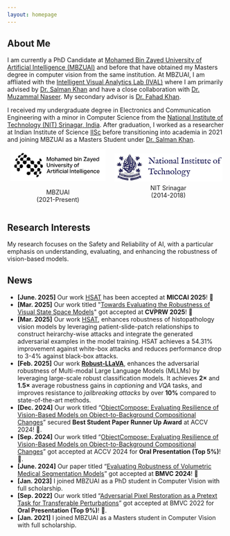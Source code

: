```yaml
---
layout: homepage
---
```


## About Me

I am currently a PhD Candidate at [Mohamed Bin Zayed University of Artificial Intelligence (MBZUAI)](http://www.mbzuai.ac.ae) and before that have  obtained my Masters degree in computer vision from the same institution. At MBZUAI, I am affliated with the [Intelligent Visual Analytics Lab (IVAL)](https://www.ival-mbzuai.com/) where I am primarily advised by [Dr. Salman Khan](https://salman-h-khan.github.io/) and have a close collaboration with [Dr. Muzammal Naseer](https://muzammal-naseer.netlify.app/). My secondary advisor is [Dr. Fahad Khan](https://sites.google.com/view/fahadkhans/home). 


I received my undergraduate degree in Electronics and Communication Engineering with a minor in Computer Science from the [National Institute of Technology (NIT) Srinagar, India](https://nitsri.ac.in/). 
After graduation, I worked as a researcher at Indian Institute of Science [IISc](https://iisc.ac.in/) before transitioning into academia in 2021 and joining MBZUAI as a Masters Student under [Dr. Salman Khan](https://salman-h-khan.github.io/).


<div style="display: flex; align-items: center; justify-content: center; gap: 20px;">
    <div style="text-align: center;">
        <img src="assets/img/MBZUAI_Logo_EN_Black.jpg" alt="MBZUAI" width="220">
        <p>MBZUAI<br>(2021-Present)</p>
    </div>
    <div style="text-align: center;">
        <img src="assets/img/nit_logo.png" alt="nit" width="250">
       <p style="margin-top: 3px;">NIT Srinagar<br>(2014-2018)</p>
    </div>
</div>


## Research Interests

My research focuses on the Safety and Reliability of AI, with a particular emphasis on understanding, evaluating, and enhancing the robustness of vision-based models.

## News
- **[June. 2025]**  Our work [HSAT](https://arxiv.org/abs/2503.10629) has been accepted at **MICCAI 2025**! 🎉
- **[Mar. 2025]** Our work titled "[Towards Evaluating the Robustness of Visual State Space Models](https://arxiv.org/abs/2406.09407)" got accepted at **CVPRW 2025**! 🎉
- **[Mar. 2025]** Our work [HSAT](https://arxiv.org/abs/2503.10629), enhances robustness of histopathology vision models by leveraging patient-slide-patch relationships to construct heirarchy-wise attacks and integrate the generated adversarial examples in the model training. HSAT achieves a 54.31% improvement against white-box attacks and reduces performance drop to 3-4% against black-box attacks.
- **[Feb. 2025]**   Our work <strong><a href="https://hashmatshadab.github.io/Robust-LLaVA/">Robust-LLaVA</a></strong>, enhances the adversarial robustness of Multi-modal Large Language Models (MLLMs) by leveraging large-scale robust classification models.
              It achieves <strong>2×</strong> and <strong>1.5×</strong> average robustness gains in <em>captioning</em> and <em>VQA</em> tasks, and improves resistance to <em>jailbreaking attacks</em> by over <strong>10%</strong> compared to state-of-the-art methods.
- **[Dec. 2024]** Our work titled “[ObjectCompose: Evaluating Resilience of Vision-Based Models on Object-to-Background Compositional Changes](https://arxiv.org/abs/2403.04701)”</a> secured <strong>Best Student Paper Runner Up Award</strong> at ACCV 2024</strong>! 🎉.
- **[Sep. 2024]** Our work titled “[ObjectCompose: Evaluating Resilience of Vision-Based Models on Object-to-Background Compositional Changes](https://arxiv.org/abs/2403.04701)”</a> got accepted at ACCV 2024 for <strong>Oral Presentation (Top 5%)</strong>! 🎉.
- **[June. 2024]** Our paper titled “[Evaluating Robustness of Volumetric Medical Segmentation Models](https://arxiv.org/abs/2406.08486)” got accepted at **BMVC 2024**! 🎉
- **[Jan. 2023]** I joined MBZUAI as a PhD student in Computer Vision with full scholarship.
- **[Sep. 2022]** Our work titled “[Adversarial Pixel Restoration as a Pretext Task for Transferable Perturbations](https://arxiv.org/abs/2207.08803)” got accepted at BMVC 2022 for <strong>Oral Presentation (Top 9%)</strong>! 🎉.
- **[Jan. 2021]**  I joined MBZUAI as a Masters student in Computer Vision with full scholarship.

